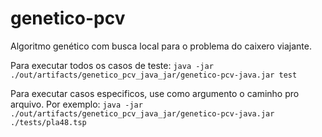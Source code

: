 # genetico-pcv
Algoritmo genético com busca local para o problema do caixero viajante.


Para executar todos os casos de teste:
`java -jar ./out/artifacts/genetico_pcv_java_jar/genetico-pcv-java.jar test`

Para executar casos especificos, use como argumento o caminho pro arquivo. Por exemplo:
`java -jar ./out/artifacts/genetico_pcv_java_jar/genetico-pcv-java.jar ./tests/pla48.tsp`



